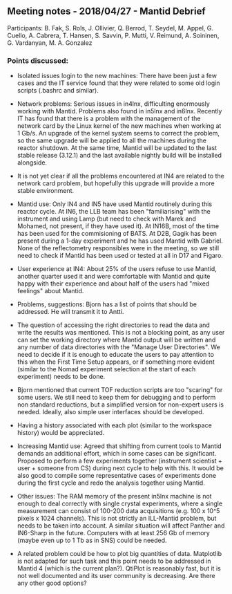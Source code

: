 ## Meeting notes - 2018/04/27 - Mantid Debrief

Participants:  B. Fak, S. Rols, J. Ollivier, Q. Berrod, T. Seydel, M. Appel, G. Cuello, A. Cabrera, T. Hansen, S. Savvin, P. Mutti, V. Reimund, A. Soininen, G. Vardanyan, M. A. Gonzalez

### Points discussed: 

* Isolated issues login to the new machines: There have been just a few cases and the IT service found that they were related to some old login scripts (.bashrc and similar). 

* Network problems: Serious issues in in4lnx, difficulting enormously working with Mantid. Problems also found in in5lnx and in6lnx. Recently IT has found that there is a problem with the management of the network card by the Linux kernel of the new machines when working at 1 Gb/s. An upgrade of the kernel system seems to correct the problem, so the same upgrade will be applied to all the machines during the reactor shutdown. At the same time, Mantid will be updated to the last stable release (3.12.1) and the last available nightly build will be installed alongside.

* It is not yet clear if all the problems encountered at IN4 are related to the network card problem, but hopefully this upgrade will provide a more stable environment.

* Mantid use: Only IN4 and IN5 have used Mantid routinely during this reactor cycle. At IN6, the LLB team has been "familiarising" with the instrument and using Lamp (but need to check with Marek and Mohamed, not present, if they have used it). At IN16B, most of the time has been used for the commisioning of BATS. At D2B, Gagik has been present during a 1-day experiment and he has used Mantid with Gabriel. None of the reflectometry responsibles were in the meeting, so we still need to check if Mantid has been used or tested at all in D17 and Figaro.

* User experience at IN4: About 25% of the users refuse to use Mantid, another quarter used it and were comfortable with Mantid and quite happy with their experience and about half of the users had "mixed feelings" about Mantid.

* Problems, suggestions: Bjorn has a list of points that should be addressed. He will transmit it to Antti. 

* The question of accessing the right directories to read the data and write the results was mentioned. This is not a blocking point, as any user can set the working directory where Mantid output will be written and any number of data directories with the "Manage User Directories". We need to decide if it is enough to educate the users to pay attention to this when the First Time Setup appears, or if something more evident (similar to the Nomad experiment selection at the start of each experiment) needs to be done. 

* Bjorn mentioned that current TOF reduction scripts are too "scaring" for some users. We still need to keep them for debugging and to perform non standard reductions, but a simplified version for non-expert users is needed. Ideally, also simple user interfaces should be developed. 

* Having a history associated with each plot (similar to the workspace history) would be appreciated.

* Increasing Mantid use: Agreed that shifting from current tools to Mantid demands an additional effort, which in some cases can be significant. Proposed to perform a few experiments together (instrument scientist + user + someone from CS) during next cycle to help with this. It would be also good to compile some representative cases of experiments done during the first cycle and redo the analysis together using Mantid.

* Other issues: The RAM memory of the present in5lnx machine is not enough to deal correctly with single crystal experiments, where a single measurement can consist of 100-200 data acquisitions (e.g. 100 x 10^5 pixels x 1024 channels). This is not strictly an ILL-Mantid problem, but needs to be taken into account. A similar situation will affect Panther and IN6-Sharp in the future. Computers with at least 256 Gb of memory (maybe even up to 1 Tb as in SNS) could be needed.

* A related problem could be how to plot big quantities of data. Matplotlib is not adapted for such task and this point needs to be addressed in Mantid 4 (which is the current plan?). QtiPlot is reasonably fast, but it is not well documented and its user community is decreasing. Are there any other good options?

